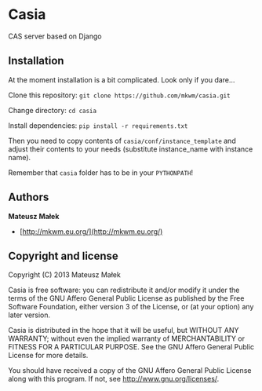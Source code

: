 Casia
=====

CAS server based on Django

Installation
------------

At the moment installation is a bit complicated. Look only if you dare...

Clone this repository:
``git clone https://github.com/mkwm/casia.git``

Change directory:
``cd casia``

Install dependencies:
``pip install -r requirements.txt``

Then you need to copy contents of ``casia/conf/instance_template`` and adjust
their contents to your needs (substitute instance_name with instance name).

Remember that ``casia`` folder has to be in your ``PYTHONPATH``!

Authors
-------

**Mateusz Małek**
+ [http://mkwm.eu.org/](http://mkwm.eu.org/)

Copyright and license
---------------------

Copyright (C) 2013 Mateusz Małek

Casia is free software: you can redistribute it and/or modify
it under the terms of the GNU Affero General Public License as
published by the Free Software Foundation, either version 3 of the
License, or (at your option) any later version.

Casia is distributed in the hope that it will be useful,
but WITHOUT ANY WARRANTY; without even the implied warranty of
MERCHANTABILITY or FITNESS FOR A PARTICULAR PURPOSE. See the
GNU Affero General Public License for more details.

You should have received a copy of the GNU Affero General Public License
along with this program. If not, see <http://www.gnu.org/licenses/>.